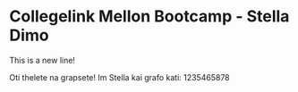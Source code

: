 # Collegelink Mellon Bootcamp - Stella Dimo

This is a new line!

Oti thelete na grapsete!
Im Stella kai grafo kati: 1235465878